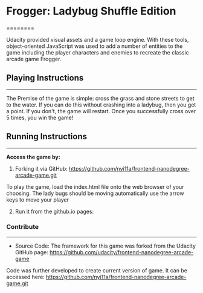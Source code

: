 # **Frogger: Ladybug Shuffle Edition**
========

Udacity provided visual assets and a game loop engine. With these tools,  object-oriented JavaScript was used to add a number of entities to the game including the player characters and enemies to recreate the classic arcade game Frogger.


## **Playing Instructions**
--------
The Premise of the game is simple: cross the grass and stone streets to get to the water. If you can do this without crashing into a ladybug, then you get a point. If you don't, the game will restart. Once you successfully cross over 5 times, you win the game!


## **Running Instructions**
------------

**Access the game by:**


1. Forking it via GitHub:
https://github.com/nyi11a/frontend-nanodegree-arcade-game.git

To play the game,
load the index.html file onto the web browser of your choosing.
The lady bugs should be moving automatically
use the arrow keys to move your player


2. Run it from the github.io pages:





### **Contribute**
----------
- Source Code: The framework for this game was forked from the Udacity GitHub page: https://github.com/udacity/frontend-nanodegree-arcade-game

Code was further developed to create current version of game. It can be accessed here:  https://github.com/nyi11a/frontend-nanodegree-arcade-game.git

